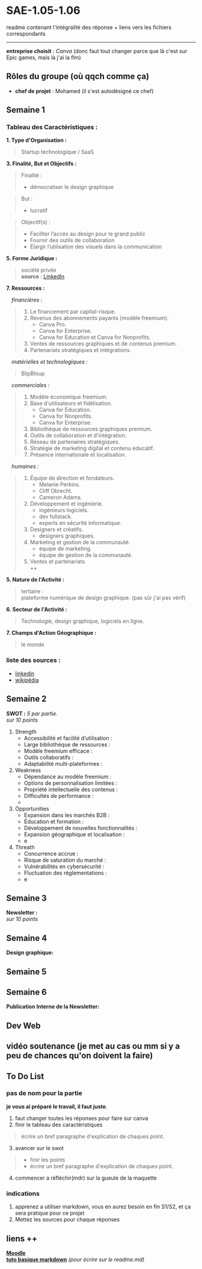 # SAE-1.05-1.06
readme contenant l'intégralité des réponse + liens vers les fichiers correspondants

---

**entreprise choisit** : _Canva_ (donc faut tout changer parce que là c'est sur Epic games, mais là j'ai la flm)
## Rôles du groupe (où qqch comme ça)
- **chef de projet** : Mohamed (il s'est autodésigné ce chef)

## Semaine 1
### Tableau des Caractéristiques :
**1. Type d'Organisation :**  

   > Startup technologique / SaaS  
     
**3. Finalité, But et Objectifs :**  

   > Finalité :  
   > - démocratiser le design graphique  

   > But :  
   > - lucratif  

   > Objectif(s) :  
   > - Faciliter l’accès au design pour le grand public  
   > - Fournir des outils de collaboration  
   > - Élargir l’utilisation des visuels dans la communication  

**5. Forme Juridique :**  

   > société privée  
     **source** : [LinkedIn](https://www.linkedin.com/company/canva?originalSubdomain=au)  

**7. Ressources :**  

   &emsp;_financières :_   
   > 1. Le financement par capital-risque.  
   > 2. Revenus des abonnements payants (modèle freemium).  
   >    - Canva Pro.  
   >    - Canva for Enterprise.  
   >    - Canva for Education et Canva for Nonprofits.  
   > 3. Ventes de ressources graphiques et de contenus premium.  
   > 4. Partenariats stratégiques et intégrations. 

   &emsp;*_matérielles et technologiques :_* 
   > BlipBloup 
     
   &emsp;*_commerciales :_* 
   > 1. Modèle économique freemium.   
   > 2. Base d'utilisateurs et fidélisation.  
   >    - Canva for Education.  
   >    - Canva for Nonprofits.  
   >    - Canva for Enterprise.  
   > 3. Bibliothèque de ressources graphiques premium.  
   > 4. Outils de collaboration et d'intégration.  
   > 5. Réseau de partenaires stratégiques.  
   > 6. Stratégie de marketing digital et contenu éducatif.  
   > 7. Présence internationale et localisation.  
     
   &emsp;*_humaines :_*  
   > 1. Équipe de direction et fondateurs.  
   >    - Melanie Perkins.  
   >    - Cliff Obrecht.  
   >    - Cameron Adams.  
   > 2. Développement et ingénierie.  
   >    - ingénieurs logiciels.  
   >    - dev fullstack.  
   >    - experts en sécurité informatique.  
   > 3. Designers et créatifs.  
   >    - designers graphiques.  
   > 4. Marketing et gestion de la communauté.  
   >    - équipe de marketing.  
   >    - équipe de gestion de la communauté.  
   > 5. Ventes et partenariats.  
     ++  
     
**5. Nature de l'Activité :**  

   > tertiaire :  
plateforme numérique de design graphique. (pas sûr j'ai pas vérif)  

**6. Secteur de l'Activité :**  

   > Technologie, design graphique, logiciels en ligne. 
 
**7. Champs d'Action Géographique :** 
 
   > le monde  

### liste des sources :  
- [linkedin](https://fr.linkedin.com/company/epic-games)
- [wikipédia](https://fr.m.wikipedia.org/wiki/Epic_Games)

## Semaine 2
**SWOT :**
*_5 par partie_*.  
*_sur 10 points_*
1. Strength
   - Accessibilité et facilité d’utilisation :
   - Large bibliothèque de ressources :
   - Modèle freemium efficace :
   - Outils collaboratifs :
   - Adaptabilité multi-plateformes :
3. Weakness
   - Dépendance au modèle freemium :
   - Options de personnalisation limitées :
   - Propriété intellectuelle des contenus :
   - Difficultés de performance :
   - 
5. Opportunities
   - Expansion dans les marchés B2B :
   - Éducation et formation :
   - Développement de nouvelles fonctionnalités :
   - Expansion géographique et localisation :
   - e
7. Threath
   - Concurrence accrue :
   - Risque de saturation du marché :
   - Vulnérabilités en cybersécurité :
   - Fluctuation des réglementations :
   - e

## Semaine 3
**Newsletter :**  
*_sur 10 points_*

## Semaine 4
**Design graphique:**  

## Semaine 5

## Semaine 6
**Publication Interne de la Newsletter:**

## Dev Web

## vidéo soutenance (je met au cas ou mm si y a peu de chances qu'on doivent la faire)

## To Do List
### pas de nom pour la partie
**je vous ai préparé le travail, il faut juste**.  
1. faut changer toutes les réponses pour faire sur canva
2. finir le tableau des caractéristiques 
  > écrire un bref paragraphe d'explication de chaques point.
3. avancer sur le swot
  > - finir les points 
  > - écrire un bref paragraphe d'explication de chaques point.
4. commencer a réfléchir(mdr) sur la gueule de la maquette 

### indications
1. apprenez a utiliser markdown, vous en aurez besoin en fin S1/S2, et ça sera pratique pour ce projet 
2. Mettez les sources pour chaque réponses

## liens ++
    
[**Moodle**](https://moodle.univ-lille.fr/course/view.php?id=30388&sectionid=262716)  
[**tuto basique markdown**](https://www.markdownguide.org/) _(pour écrire sur le readme.md)_  
